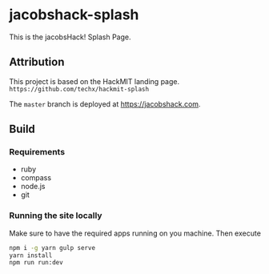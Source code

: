 # jacobshack-splash
This is the jacobsHack! Splash Page.

Attribution
----------

This project is based on the HackMIT landing page.
`https://github.com/techx/hackmit-splash`

The `master` branch is deployed at https://jacobshack.com.


## Build ##

### Requirements
* ruby
* compass
* node.js 
* git

### Running the site locally

Make sure to have the required apps running on you machine. Then execute
~~~bash
npm i -g yarn gulp serve
yarn install 
npm run run:dev
~~~
